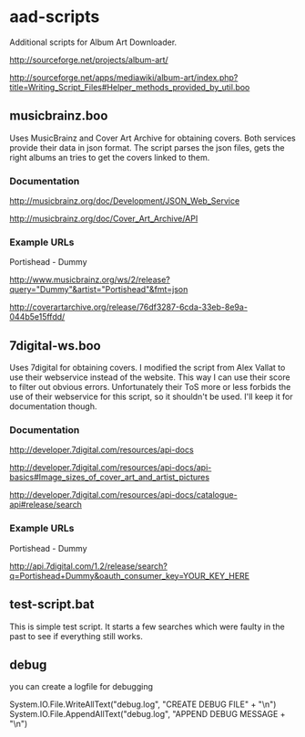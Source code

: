 aad-scripts
===========
Additional scripts for Album Art Downloader.

http://sourceforge.net/projects/album-art/

http://sourceforge.net/apps/mediawiki/album-art/index.php?title=Writing_Script_Files#Helper_methods_provided_by_util.boo


musicbrainz.boo
--------
Uses MusicBrainz and Cover Art Archive for obtaining covers. Both services provide their data in json format. The script parses the json files, gets the right albums an tries to get the covers linked to them.

### Documentation
http://musicbrainz.org/doc/Development/JSON_Web_Service

http://musicbrainz.org/doc/Cover_Art_Archive/API

### Example URLs
Portishead - Dummy

http://www.musicbrainz.org/ws/2/release?query="Dummy"&artist="Portishead"&fmt=json

http://coverartarchive.org/release/76df3287-6cda-33eb-8e9a-044b5e15ffdd/


7digital-ws.boo
--------
Uses 7digital for obtaining covers. I modified the script from Alex Vallat to use their webservice instead of the website. This way I can use their score to filter out obvious errors.
Unfortunately their ToS more or less forbids the use of their webservice for this script, so it shouldn't be used. I'll keep it for documentation though.

### Documentation
http://developer.7digital.com/resources/api-docs

http://developer.7digital.com/resources/api-docs/api-basics#Image_sizes_of_cover_art_and_artist_pictures

http://developer.7digital.com/resources/api-docs/catalogue-api#release/search

### Example URLs
Portishead - Dummy

http://api.7digital.com/1.2/release/search?q=Portishead+Dummy&oauth_consumer_key=YOUR_KEY_HERE


test-script.bat
--------
This is simple test script. It starts a few searches which were faulty in the past to see if everything still works.


debug
--------
you can create a logfile for debugging

System.IO.File.WriteAllText("debug.log", "CREATE DEBUG FILE" + "\n")
System.IO.File.AppendAllText("debug.log", "APPEND DEBUG MESSAGE + "\n")